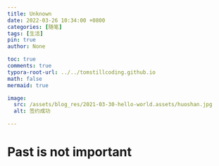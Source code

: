```yaml
---
title: Unknown
date: 2022-03-26 10:34:00 +0800
categories: [随笔]
tags: [生活]
pin: true
author: None

toc: true
comments: true
typora-root-url: ../../tomstillcoding.github.io
math: false
mermaid: true

image:
  src: /assets/blog_res/2021-03-30-hello-world.assets/huoshan.jpg
  alt: 签约成功

---
```


# Past is not important



